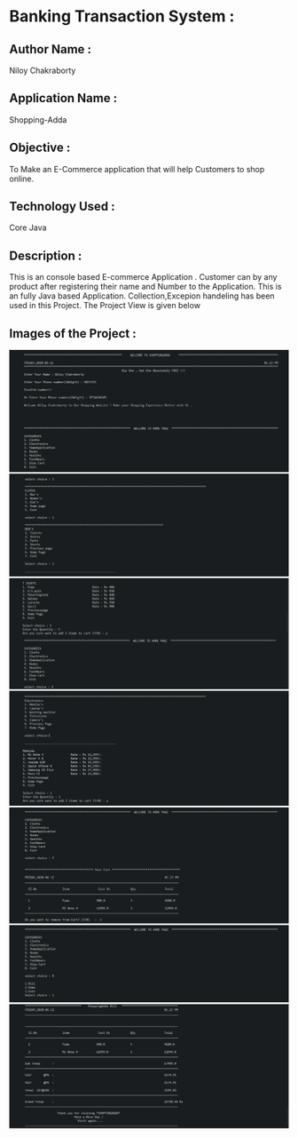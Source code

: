# Banking Transaction System : 

## Author Name : 
   Niloy Chakraborty

## Application Name : 
  Shopping-Adda

## Objective : 
  To Make an E-Commerce application that will help Customers to shop online. 


## Technology Used :      
   Core Java
       
## Description :
  This is an console based E-commerce Application . Customer can by any product after registering their name
  and Number to the Application. This is an fully Java based Application. Collection,Excepion handeling has
  been used in this Project. The Project View is given below


## Images of the Project : 

![](https://github.com/niloy2019/Shopping-Adda/blob/master/Sample%20Images%20of%20the%20Project/1.PNG)
![](https://github.com/niloy2019/Shopping-Adda/blob/master/Sample%20Images%20of%20the%20Project/2.PNG)
![](https://github.com/niloy2019/Shopping-Adda/blob/master/Sample%20Images%20of%20the%20Project/3.PNG)
![](https://github.com/niloy2019/Shopping-Adda/blob/master/Sample%20Images%20of%20the%20Project/4.PNG)
![](https://github.com/niloy2019/Shopping-Adda/blob/master/Sample%20Images%20of%20the%20Project/5.PNG)
![](https://github.com/niloy2019/Shopping-Adda/blob/master/Sample%20Images%20of%20the%20Project/6.PNG)
![](https://github.com/niloy2019/Shopping-Adda/blob/master/Sample%20Images%20of%20the%20Project/7.PNG)
